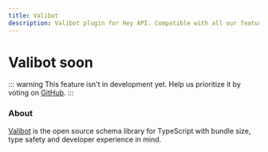 ```yaml
---
title: Valibot
description: Valibot plugin for Hey API. Compatible with all our features.
---
```


# Valibot <span data-soon>soon</span>

::: warning
This feature isn't in development yet. Help us prioritize it by voting on [GitHub](https://github.com/hey-api/openapi-ts/issues/1474).
:::

### About

[Valibot](https://valibot.dev) is the open source schema library for TypeScript with bundle size, type safety and developer experience in mind.

<!--@include: ../../sponsors.md-->
